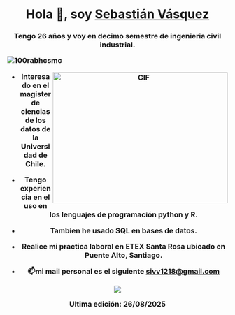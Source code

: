 

<h1 align="center">Hola 👋, soy <a href="https://100rabhcsmc.github.io/Me.io/" target="blank">
Sebastián Vásquez</a></h1>
<h3 align="center">Tengo 26 años y voy en decimo semestre de ingenieria civil industrial.


<p align="left"> <img src="https://komarev.com/ghpvc/?username=100rabhcsmc&label=Profile%20views&color=0e75b6&style=flat" alt="100rabhcsmc" /> </p>

<a target="_blank" align="center">
  <img align="right" top="500" height="300" width="400" alt="GIF" src="https://media.giphy.com/media/SWoSkN6DxTszqIKEqv/giphy.gif">
</a>

- Interesado en el magister de ciencias de los datos de la Universidad de Chile.

- Tengo experiencia en el uso en los lenguajes de programación python y R.

- Tambien he usado SQL en bases de datos.

- Realice mi practica laboral en ETEX Santa Rosa ubicado en Puente Alto, Santiago.



- 📫mi mail personal es el siguiente **sivv1218@gmail.com**

<div align='center'>
    <a class="header-badge" target="_blank" href="https://www.linkedin.com/in/sebastián-vásquez-1a9249337">
          <img src="https://img.shields.io/badge/style--5eba00.svg?label=LinkedIn&logo=linkedin&style=social">
    </a>   
 </div>


Ultima edición: 26/08/2025





